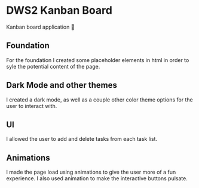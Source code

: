 # DWS2 Kanban Board

Kanban board application 🚀

## Foundation

For the foundation I created some placeholder elements in html in order to syle the potential content of the page.

## Dark Mode and other themes

I created a dark mode, as well as a couple other color theme options for the user to interact with.

## UI

I allowed the user to add and delete tasks from each task list.

## Animations

I made the page load using animations to give the user more of a fun experience. I also used animation to make the interactive buttons pulsate. 